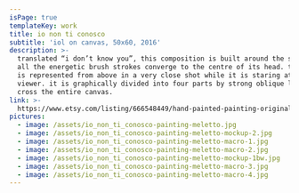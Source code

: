 ```yaml
---
isPage: true
templateKey: work
title: io non ti conosco
subtitle: 'iol on canvas, 50x60, 2016'
description: >-
  translated “i don’t know you”, this composition is built around the subject as
  all the energetic brush strokes converge to the centre of its head. the figure
  is represented from above in a very close shot while it is staring at the
  viewer. it is graphically divided into four parts by strong oblique lines that
  cross the entire canvas.
link: >-
  https://www.etsy.com/listing/666548449/hand-painted-painting-original?ref=shop_home_active_11&frs=1
pictures:
  - image: /assets/io_non_ti_conosco-painting-meletto.jpg
  - image: /assets/io_non_ti_conosco-painting-meletto-mockup-2.jpg
  - image: /assets/io_non_ti_conosco-painting-meletto-macro-1.jpg
  - image: /assets/io_non_ti_conosco-painting-meletto-macro-2.jpg
  - image: /assets/io_non_ti_conosco-painting-meletto-mockup-1bw.jpg
  - image: /assets/io_non_ti_conosco-painting-meletto-macro-3.jpg
  - image: /assets/io_non_ti_conosco-painting-meletto-macro-4.jpg
---
```


